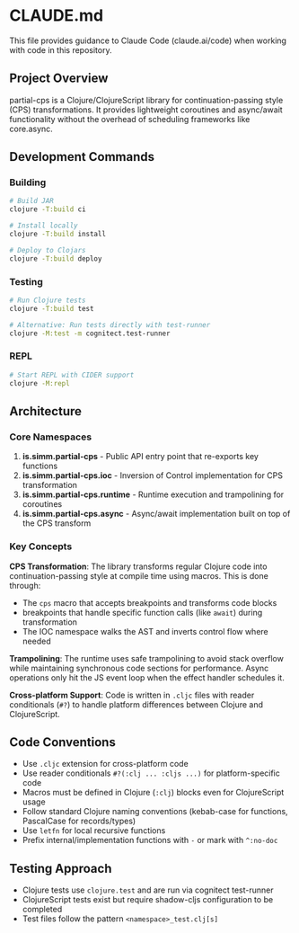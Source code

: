 # CLAUDE.md

This file provides guidance to Claude Code (claude.ai/code) when working with code in this repository.

## Project Overview

partial-cps is a Clojure/ClojureScript library for continuation-passing style (CPS) transformations. It provides lightweight coroutines and async/await functionality without the overhead of scheduling frameworks like core.async.

## Development Commands

### Building
```bash
# Build JAR
clojure -T:build ci

# Install locally
clojure -T:build install

# Deploy to Clojars
clojure -T:build deploy
```

### Testing
```bash
# Run Clojure tests
clojure -T:build test

# Alternative: Run tests directly with test-runner
clojure -M:test -m cognitect.test-runner
```

### REPL
```bash
# Start REPL with CIDER support
clojure -M:repl
```

## Architecture

### Core Namespaces

1. **is.simm.partial-cps** - Public API entry point that re-exports key functions
2. **is.simm.partial-cps.ioc** - Inversion of Control implementation for CPS transformation
3. **is.simm.partial-cps.runtime** - Runtime execution and trampolining for coroutines
4. **is.simm.partial-cps.async** - Async/await implementation built on top of the CPS transform

### Key Concepts

**CPS Transformation**: The library transforms regular Clojure code into continuation-passing style at compile time using macros. This is done through:
- The `cps` macro that accepts breakpoints and transforms code blocks
- breakpoints that handle specific function calls (like `await`) during transformation
- The IOC namespace walks the AST and inverts control flow where needed

**Trampolining**: The runtime uses safe trampolining to avoid stack overflow while maintaining synchronous code sections for performance. Async operations only hit the JS event loop when the effect handler schedules it.

**Cross-platform Support**: Code is written in `.cljc` files with reader conditionals (`#?`) to handle platform differences between Clojure and ClojureScript.

## Code Conventions

- Use `.cljc` extension for cross-platform code
- Use reader conditionals `#?(:clj ... :cljs ...)` for platform-specific code
- Macros must be defined in Clojure (`:clj`) blocks even for ClojureScript usage
- Follow standard Clojure naming conventions (kebab-case for functions, PascalCase for records/types)
- Use `letfn` for local recursive functions
- Prefix internal/implementation functions with `-` or mark with `^:no-doc`

## Testing Approach

- Clojure tests use `clojure.test` and are run via cognitect test-runner
- ClojureScript tests exist but require shadow-cljs configuration to be completed
- Test files follow the pattern `<namespace>_test.clj[s]`